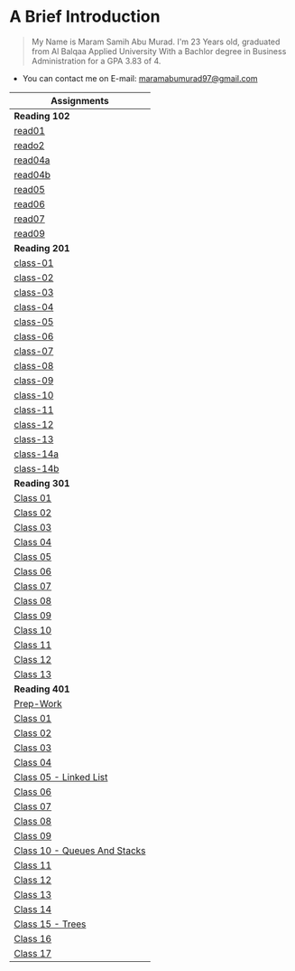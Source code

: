 # A Brief Introduction

> My Name is Maram Samih Abu Murad. I'm 23 Years old, graduated from Al Balqaa Applied University With a Bachlor degree in Business Administration for a GPA 3.83 of 4.

* You can contact me on E-mail: maramabumurad97@gmail.com

| Assignments  |
|---------------------|
| **Reading 102** |
|[read01](102/read01.md)|
|[reado2](102/read02.md)|
|[read04a](102/read04a.md)|
|[read04b](102/read04b.md)|
|[read05](102/read05.md)|
|[read06](102/read06.md)|
|[read07](102/read07.md)|
|[read09](102/read09.md)|
| **Reading 201** |
|[class-01](201/class-01.md)|
|[class-02](201/class-02.md)|
|[class-03](201/class-03.md)|
|[class-04](201/class-04.md)|
|[class-05](201/class-05.md)|
|[class-06](201/class-06.md)|
|[class-07](201/class-07.md)|
|[class-08](201/class-08.md)|
|[class-09](201/class-09.md)|
|[class-10](201/class-10.md)|
|[class-11](201/class-11.md)|
|[class-12](201/class-12.md)|
|[class-13](201/class-13.md)|
|[class-14a](201/class-14a.md)|
|[class-14b](201/class-14b.md)|
| **Reading 301** |
|[Class 01](301/class-01.md)|
|[Class 02](301/class-02.md)|
|[Class 03](301/class-03.md)|
|[Class 04](301/class-04.md)|
|[Class 05](301/class-05.md)|
|[Class 06](301/class-06.md)|
|[Class 07](301/class-07.md)|
|[Class 08](301/class-08.md)|
|[Class 09](301/class-09.md)|
|[Class 10](301/class-10.md)|
|[Class 11](301/class-11.md)|
|[Class 12](301/class-12.md)|
|[Class 13](301/class-13.md)|
| **Reading 401** |
|[Prep-Work](401/prep.md)|
|[Class 01](401/class-01.md)|
|[Class 02](401/class-02.md)|
|[Class 03](401/class-03.md)|
|[Class 04](401/class-04.md)|
|[Class 05 - Linked List](401/class-05.md)|
|[Class 06](401/class-06.md)|
|[Class 07](401/class-07.md)|
|[Class 08](401/class-08.md)|
|[Class 09](401/class-09.md)|
|[Class 10 - Queues And Stacks](401/class-10.md)|
|[Class 11](401/class-11.md)|
|[Class 12](401/class-12.md)|
|[Class 13](401/class-13.md)|
|[Class 14](401/class-14.md)|
|[Class 15 - Trees](401/class-15.md)|
|[Class 16](401/class-16.md)|
|[Class 17](401/class-17.md)|
